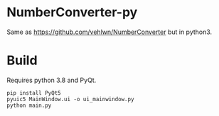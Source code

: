 # NumberConverter-py

Same as https://github.com/vehlwn/NumberConverter but in python3.

# Build

Requires python 3.8 and PyQt.

```
pip install PyQt5
pyuic5 MainWindow.ui -o ui_mainwindow.py
python main.py
```
